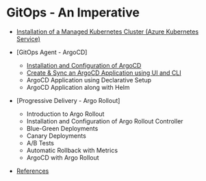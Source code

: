 # GitOps - An Imperative 


- [Installation of a Managed Kubernetes Cluster (Azure Kubernetes Service)](https://github.com/swarajitroy/gitops/blob/main/docs/aks_install/content.md)
- [GitOps Agent - ArgoCD]
    - [Installation and Configuration of ArgoCD](https://github.com/swarajitroy/gitops/blob/main/docs/argocd/content.md)
    - [Create & Sync an ArgoCD Application using UI and CLI](https://github.com/swarajitroy/gitops/blob/main/docs/argocd/argoapp.md)
    - ArgoCD Application using Declarative Setup
    - ArgoCD Application along with Helm
 
- [Progressive Delivery - Argo Rollout]
  - Introduction to Argo Rollout
  - Installation and Configuration of Argo Rollout Controller
  - Blue-Green Deployments
  - Canary Deployments
  - A/B Tests
  - Automatic Rollback with Metrics
  - ArgoCD with Argo Rollout
      
- [References](https://github.com/swarajitroy/gitops/blob/main/docs/references/content.md)

